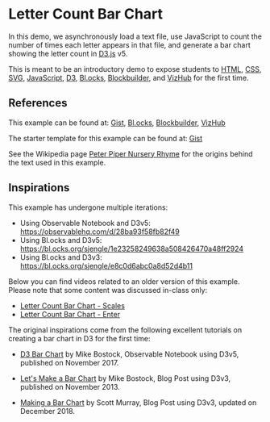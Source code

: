 # Letter Count Bar Chart

In this demo, we asynchronously load a text file, use JavaScript to count the number of times each letter appears in that file, and generate a bar chart showing the letter count in [D3.js](http://d3js.org/) v5.

This is meant to be an introductory demo to expose students to [HTML](https://developer.mozilla.org/en-US/docs/Web/HTML), [CSS](https://developer.mozilla.org/en-US/docs/Web/CSS), [SVG](https://developer.mozilla.org/en-US/docs/Web/SVG), [JavaScript](https://developer.mozilla.org/en-US/docs/Web/JavaScript), [D3](http://d3js.org/), [Bl.ocks](http://bl.ocks.org/), [Blockbuilder](http://blockbuilder.org/), and [VizHub](https://vizhub.com/) for the first time.

## References

This example can be found at: [Gist](https://gist.github.com/sjengle/01c24c71016a97938beae8c778c15911), [Bl.ocks](https://bl.ocks.org/sjengle/01c24c71016a97938beae8c778c15911), [Blockbuilder](https://blockbuilder.org/sjengle/01c24c71016a97938beae8c778c15911), [VizHub](https://vizhub.com/sjengle/c31dc3533020482bae433ac86bf231df)

The starter template for this example can be found at: [Gist](https://gist.github.com/sjengle/bd5ba3847e0d65af55e85b75aa5c0f73)

See the Wikipedia page [Peter Piper Nursery Rhyme](https://en.wikipedia.org/wiki/Peter_Piper) for the origins behind the text used in this example.

## Inspirations

This example has undergone multiple iterations:

  - Using Observable Notebook and D3v5: <https://observablehq.com/d/28ba93f58fb82f49>
  - Using Bl.ocks and D3v5: <https://bl.ocks.org/sjengle/1e23258249638a508426470a48ff2924>
  - Using Bl.ocks and D3v3: <https://bl.ocks.org/sjengle/e8c0d6abc0a8d52d4b11>

Below you can find videos related to an older version of this example. Please note that some content was discussed in-class only:

  - [Letter Count Bar Chart - Scales](https://youtu.be/DiFxUr5OY68)
  - [Letter Count Bar Chart - Enter](https://youtu.be/uSS2awybX78)

The original inspirations come from the following excellent tutorials on creating a bar chart in D3 for the first time:

  - [D3 Bar Chart](https://observablehq.com/@d3/bar-chart) by Mike Bostock, Observable Notebook using D3v5, published on November 2017.

  - [Let's Make a Bar Chart](http://bost.ocks.org/mike/bar/) by Mike Bostock, Blog Post using D3v3, published on November 2013.

  - [Making a Bar Chart](https://alignedleft.com/tutorials/d3/making-a-bar-chart) by Scott Murray, Blog Post using D3v3, updated on December 2018.
